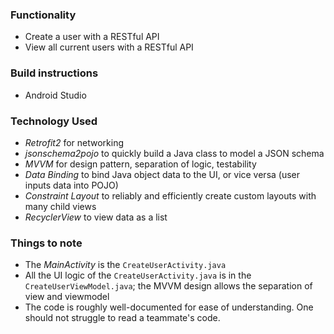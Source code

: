 ### Functionality
 * Create a user with a RESTful API
 * View all current users with a RESTful API

### Build instructions
* Android Studio

### Technology Used
* *Retrofit2* for networking
* *jsonschema2pojo* to quickly build a Java class to model a JSON schema
* *MVVM* for design pattern, separation of logic, testability
* *Data Binding* to bind Java object data to the UI, or vice versa (user inputs data into POJO)
* *Constraint Layout* to reliably and efficiently create custom layouts with many child views
* *RecyclerView* to view data as a list

### Things to note
* The *MainActivity* is the `CreateUserActivity.java`
* All the UI logic of the `CreateUserActivity.java` is in the `CreateUserViewModel.java`;
  the MVVM design allows the separation of view and viewmodel
* The code is roughly well-documented for ease of understanding.
  One should not struggle to read a teammate's code.

